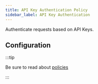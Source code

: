 ```yaml
---
title: API Key Authentication Policy
sidebar_label: API Key Authentication
---
```


Authenticate requests based on API Keys.

<PolicyStatus policy="api-key-auth-inbound" />

## Configuration

:::tip

Be sure to read about [policies](/docs/policies)

:::

<PolicyConfig id="api-key-auth-inbound" />
